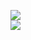 [![](https://img.shields.io/badge/Made%20With-Github%20Spray-lightgrey.svg?style=for-the-badge&logo=github)](https://github.com/Annihil/github-spray#8866)  
[![](https://i.imgur.com/2DrTn0Z.gif)](https://github.com/Annihil/github-spray)
